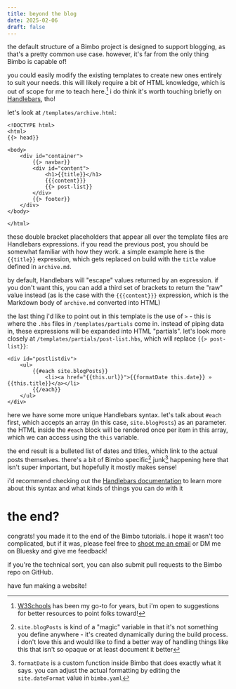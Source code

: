 ```yaml
---
title: beyond the blog
date: 2025-02-06
draft: false
---
```


<!-- this stuff makes the code snippets on this page look pretty! -->
<link rel="stylesheet" href="https://cdnjs.cloudflare.com/ajax/libs/highlight.js/11.9.0/styles/tokyo-night-dark.min.css">
<script src="https://cdnjs.cloudflare.com/ajax/libs/highlight.js/11.9.0/highlight.min.js"></script>
<script>hljs.highlightAll();</script>

the default structure of a Bimbo project is designed to support blogging, as that's a pretty common use case. however, it's far from the only thing Bimbo is capable of!

you could easily modify the existing templates to create new ones entirely to suit your needs. this will likely require a bit of HTML knowledge, which is out of scope for me to teach here.[^1] i do think it's worth touching briefly on [Handlebars](https://handlebarsjs.com/), tho!

let's look at `/templates/archive.html`:

```
<!DOCTYPE html>
<html>
{{> head}}

<body>
    <div id="container">
        {{> navbar}}
        <div id="content">
            <h1>{{title}}</h1>
            {{{content}}}
            {{> post-list}}
        </div>
        {{> footer}}
    </div>
</body>

</html>
```

these double bracket placeholders that appear all over the template files are Handlebars expressions. if you read the previous post, you should be somewhat familiar with how they work. a simple example here is the `{{title}}` expression, which gets replaced on build with the `title` value defined in `archive.md`.

by default, Handlebars will "escape" values returned by an expression. if you don't want this, you can add a third set of brackets to return the "raw" value instead (as is the case with the `{{{content}}}` expression, which is the Markdown body of `archive.md` converted into HTML)

the last thing i'd like to point out in this template is the use of `>` - this is where the `.hbs` files in `/templates/partials` come in. instead of piping data in, these expressions will be expanded into HTML "partials". let's look more closely at `/templates/partials/post-list.hbs`, which will replace `{{> post-list}}`:

```
<div id="postlistdiv">
    <ul>
        {{#each site.blogPosts}}
            <li><a href="{{this.url}}">{{formatDate this.date}} » {{this.title}}</a></li>
        {{/each}}
    </ul>
</div>
```

here we have some more unique Handlebars syntax. let's talk about `#each` first, which accepts an array (in this case, `site.blogPosts`) as an parameter. the HTML inside the `#each` block will be rendered once per item in this array, which we can access using the `this` variable.

the end result is a bulleted list of dates and titles, which link to the actual posts themselves. there's a bit of Bimbo specific[^2] junk[^3] happening here that isn't super important, but hopefully it mostly makes sense!

i'd recommend checking out the [Handlebars documentation](https://handlebarsjs.com/guide/#simple-expressions) to learn more about this syntax and what kinds of things you can do with it

# the end?

congrats! you made it to the end of the Bimbo tutorials. i hope it wasn't too complicated, but if it was, please feel free to [shoot me an email](mailto:bimbo@iznaut.com) or DM me on Bluesky and give me feedback!

if you're the technical sort, you can also submit pull requests to the Bimbo repo on GitHub.

have fun making a website!

[^1]: [W3Schools](https://www.w3schools.com/html/) has been my go-to for years, but i'm open to suggestions for better resources to point folks toward!
[^2]: `site.blogPosts` is kind of a "magic" variable in that it's not something you define anywhere - it's created dynamically during the build process. i don't love this and would like to find a better way of handling things like this that isn't so opaque or at least document it better
[^3]: `formatDate` is a custom function inside Bimbo that does exactly what it says. you can adjust the actual formatting by editing the `site.dateFormat` value in `bimbo.yaml`